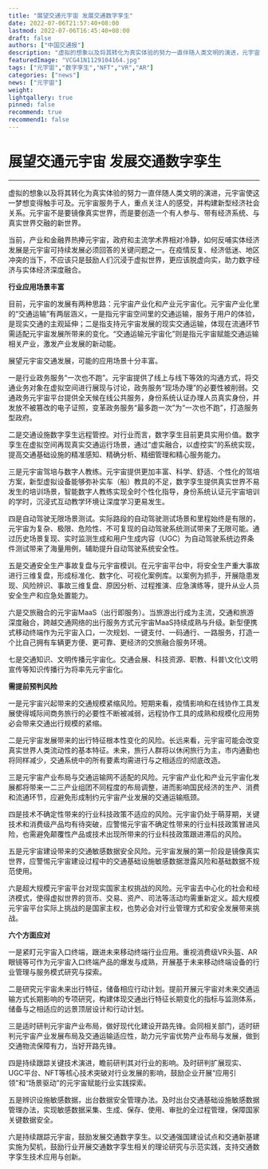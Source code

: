 ```yaml
---
title: "展望交通元宇宙 发展交通数字孪生"
date: 2022-07-06T21:57:40+08:00
lastmod: 2022-07-06T16:45:40+08:00
draft: false
authors: ["中国交通报"]
description: "虚拟的想象以及将其转化为真实体验的努力一直伴随人类文明的演进，元宇宙使这一梦想变得触手可及。元宇宙服务于人，重点关注人的感受，并构建新型经济社会关系。元宇宙不是要镜像真实世界，而是要创造一个有人参与、带有经济系统、与真实世界交融的新世界。"
featuredImage: "VCG41N1129104164.jpg"
tags: ["元宇宙","数字孪生","NFT","VR","AR"]
categories: ["news"]
news: ["元宇宙"]
weight: 
lightgallery: true
pinned: false
recommend: true
recommend1: false
---
```




# **展望交通元宇宙 发展交通数字孪生**

---

虚拟的想象以及将其转化为真实体验的努力一直伴随人类文明的演进，元宇宙使这一梦想变得触手可及。元宇宙服务于人，重点关注人的感受，并构建新型经济社会关系。元宇宙不是要镜像真实世界，而是要创造一个有人参与、带有经济系统、与真实世界交融的新世界。

当前，产业和金融界热捧元宇宙，政府和主流学术界相对冷静，如何反哺实体经济发展是元宇宙可持续发展必须回答的关键问题之一。在疫情反复、经济低迷、地区冲突的当下，不应该只是鼓励人们沉浸于虚拟世界，更应该脱虚向实，助力数字经济与实体经济深度融合。

**行业应用场景丰富**

目前，元宇宙的发展有两种思路：元宇宙产业化和产业元宇宙化。元宇宙产业化里的“交通运输”有两层涵义，一是指元宇宙空间里的交通运输，服务于用户的体验，是现实交通的主观延伸；二是指支持元宇宙发展的现实交通运输，体现在流通环节需适配元宇宙发展所带来的变化。“交通运输元宇宙化”则是指元宇宙赋能交通运输相关产业，激发产业发展的新动能。

展望元宇宙交通发展，可能的应用场景十分丰富。

一是行业政务服务“一次也不跑”。元宇宙提供了线上与线下等效的沟通方式，将交通业务对象在虚拟空间进行展现与讨论，政务服务“现场办理”的必要性被削弱。交通政务元宇宙平台提供全天候在线公共服务，身份系统认证办理人员真实身份，并发放不被篡改的电子证照，变革政务服务“最多跑一次”为“一次也不跑”，打造服务型政府。

二是交通设施数字孪生远程管控。对行业而言，数字孪生目前更具实用价值。数字孪生在虚拟空间再现真实交通运行场景，通过“虚实融合，以虚控实”的系统实现，提高交通基础设施的精准感知、精确分析、精细管理和精心服务能力。

三是元宇宙驾培与数字人教练。元宇宙提供更加丰富、科学、舒适、个性化的驾培方案，新型虚拟设备能够弥补实车（船）教具的不足，数字孪生提供真实世界不易发生的培训场景，智能数字人教练实现全时个性化指导，身份系统认证元宇宙培训的学时，沉浸式互动教学环境让深度学习更易发生。

四是自动驾驶无限场景测试。实际路段的自动驾驶测试场景和里程始终是有限的，元宇宙为复杂、极限、危险性、不可复现的自动驾驶系统测试带来了无限可能。通过历史场景复现、实时监测生成和用户生成内容（UGC）为自动驾驶系统边界条件测试带来了海量用例，辅助提升自动驾驶系统安全性。

五是交通安全生产事故复盘与元宇宙模训。在元宇宙平台中，将安全生产重大事故进行三维复盘，形成标准化、数字化、可视化案例库。以案例为抓手，开展隐患发现、风险辨识、事故三维复盘、原因分析、过程推演、应急演练等，提升从业人员安全生产和应急处置能力。

六是交旅融合的元宇宙MaaS（出行即服务）。当旅游出行成为主流，交通和旅游深度融合，跨越交通网络的出行服务方式元宇宙MaaS持续成熟与升级。新型便携式移动终端作为元宇宙入口，一次规划、一键支付、一码通行、一路服务，打造一个比自己拥有车辆更方便、更可靠、更经济的交旅融合服务环境。

七是交通知识、文明传播元宇宙化。交通会展、科技资源、职教、科普\文化\文明宣传等知识传播行为将率先元宇宙化。

**需提前预判风险**

一是元宇宙兴起带来的交通规模紧缩风险。短期来看，疫情影响和在线协作工具发展使得城际间商务旅行的必要性不断被减弱，远程协作工具的成熟和规模化应用势必会带来交通出行规模的紧缩。

二是元宇宙发展带来的出行特征根本性变化的风险。长远来看，元宇宙可能会改变真实世界人类流动性的基本特征。未来，旅行人群将以休闲旅行为主，市内通勤也将同样减少，交通系统中的所有要素均需进行与之相适应的彻底改造。

三是元宇宙产业布局与交通运输网不适配的风险。元宇宙产业化和产业元宇宙化发展都将带来一二三产业组团不同程度的布局调整，进而影响国民经济的生产、消费和流通环节，应避免形成制约元宇宙产业发展的交通运输瓶颈。

四是技术不确定性带来的行业科技政策不适应的风险。元宇宙仍处于萌芽期，关键技术和消费级产品均有待突破，应警惕元宇宙不确定性带来的行业科技政策冒进风险，也需避免颠覆性产品或技术出现所带来的行业科技政策跟进滞后的风险。

五是元宇宙建设带来的交通敏感数据安全风险。元宇宙发展的第一阶段是镜像真实世界，应警惕元宇宙建设过程中的交通基础设施敏感数据泄露风险和基础数据不规范使用。

六是超大规模元宇宙平台对现实国家主权挑战的风险。元宇宙去中心化的社会和经济模式，使得虚拟世界的货币、交易、资产、司法等活动均需重新定义。超大规模元宇宙平台实际上挑战的是国家主权，也势必会对行业管理方式和安全发展带来挑战。

**六个方面应对**

一是紧盯元宇宙入口终端，跟进未来移动终端行业应用。重视消费级VR头盔、AR眼镜等可作为元宇宙入口终端产品的爆发与成熟，开展基于未来移动终端设备的行业管理与服务模式研究与探索。

二是研究元宇宙未来出行特征，储备相应行动计划。提前开展元宇宙对未来交通运输方式长期影响的专项研究，构建体现交通出行特征长期变化的指标与监测体系，储备与之相适应的远景顶层设计和行动计划。

三是适时研判元宇宙产业布局，做好现代化建设开路先锋。会同相关部门，适时研判元宇宙产业发展布局及交通运输适应性，助力元宇宙优势产业布局与发展，做到交通物流保障有力，当好开路先锋。

四是持续跟踪关键技术演进，瞻前研判其对行业的影响。及时研判扩展现实、UGC平台、NFT等核心技术突破对行业发展的影响，鼓励企业开展“应用引领”和“场景驱动”的元宇宙赋能行业实践探索。

五是辨识设施敏感数据，出台数据安全管理办法。及时出台交通基础设施敏感数据管理办法，实现敏感数据采集、生成、保存、使用、审批的全过程管理，保障国家关键数据安全。

六是持续跟踪元宇宙，鼓励发展交通数字孪生。以交通强国建设试点和交通新基建实施为契机，鼓励行业开展交通数字孪生相关的理论研究与示范实践，支持交通数字孪生技术应用与创新。